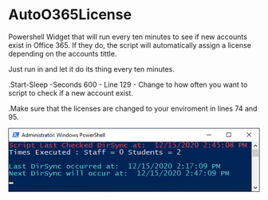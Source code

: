# AutoO365License
Powershell Widget that will run every ten minutes to see if new accounts exist in Office 365. 
If they do, the script will automatically assign a license depending on the accounts tittle.

Just run in and let it do its thing every ten minutes. 

.Start-Sleep -Seconds 600 - Line 129 - Change to how often you want to script to check if a new account exist.

.Make sure that the licenses are changed to your enviroment in lines 74 and 95. 

![](Images/AutoLicense.png)
